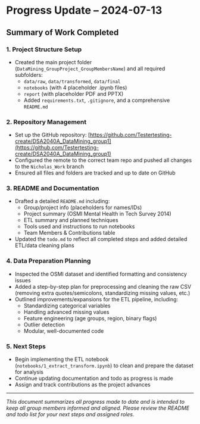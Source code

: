 # Progress Update – 2024-07-13

## Summary of Work Completed

### 1. Project Structure Setup
- Created the main project folder (`DataMining_GroupProject_GroupMembersName`) and all required subfolders:
  - `data/raw`, `data/transformed`, `data/final`
  - `notebooks` (with 4 placeholder .ipynb files)
  - `report` (with placeholder PDF and PPTX)
  - Added `requirements.txt`, `.gitignore`, and a comprehensive `README.md`

### 2. Repository Management
- Set up the GitHub repository: [https://github.com/Testertesting-create/DSA2040A_DataMining_group1](https://github.com/Testertesting-create/DSA2040A_DataMining_group1)
- Configured the remote to the correct team repo and pushed all changes to the `Nicholas_Work` branch
- Ensured all files and folders are tracked and up to date on GitHub

### 3. README and Documentation
- Drafted a detailed `README.md` including:
  - Group/project info (placeholders for names/IDs)
  - Project summary (OSMI Mental Health in Tech Survey 2014)
  - ETL summary and planned techniques
  - Tools used and instructions to run notebooks
  - Team Members & Contributions table
- Updated the `todo.md` to reflect all completed steps and added detailed ETL/data cleaning plans

### 4. Data Preparation Planning
- Inspected the OSMI dataset and identified formatting and consistency issues
- Added a step-by-step plan for preprocessing and cleaning the raw CSV (removing extra quotes/semicolons, standardizing missing values, etc.)
- Outlined improvements/expansions for the ETL pipeline, including:
  - Standardizing categorical variables
  - Handling advanced missing values
  - Feature engineering (age groups, region, binary flags)
  - Outlier detection
  - Modular, well-documented code

### 5. Next Steps
- Begin implementing the ETL notebook (`notebooks/1_extract_transform.ipynb`) to clean and prepare the dataset for analysis
- Continue updating documentation and todo as progress is made
- Assign and track contributions as the project advances

---

*This document summarizes all progress made to date and is intended to keep all group members informed and aligned. Please review the README and todo list for your next steps and assigned roles.* 